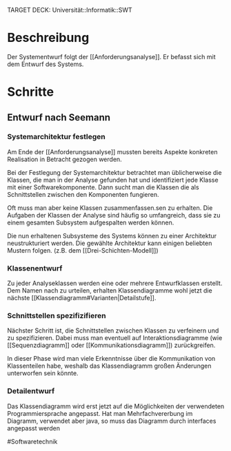 TARGET DECK: Universität::Informatik::SWT

# Beschreibung
Der Systementwurf folgt der [[Anforderungsanalyse]]. Er befasst sich mit dem Entwurf des Systems.

# Schritte
## Entwurf nach Seemann
### Systemarchitektur festlegen
Am Ende der [[Anforderungsanalyse]] mussten bereits Aspekte konkreten Realisation in Betracht gezogen werden.

Bei der Festlegung der Systemarchitektur betrachtet man üblicherweise die Klassen, die man in der Analyse gefunden hat und identifiziert jede Klasse mit einer Softwarekomponente.
Dann sucht man die Klassen die als Schnittstellen zwischen den Komponenten fungieren.

Oft muss man aber keine Klassen zusammenfassen.sen zu erhalten. Die Aufgaben der Klassen der Analyse sind häufig so umfangreich, dass sie zu einem gesamten Subsystem aufgespalten werden können.

Die nun erhaltenen Subsysteme des Systems können zu einer Architektur neustrukturiert werden. Die gewählte Architektur kann einigen beliebten Mustern folgen. (z.B. dem [[Drei-Schichten-Modell]])

### Klassenentwurf
Zu jeder Analyseklassen werden eine oder mehrere Entwurfklassen erstellt.
Dem Namen nach zu urteilen, erhalten Klassendiagramme wohl jetzt die nächste [[Klassendiagramm#Varianten|Detailstufe]]. 

### Schnittstellen spezifizifieren
Nächster Schritt ist, die Schnittstellen zwischen Klassen zu verfeinern und zu spezifizieren.
Dabei muss man eventuell auf Interaktionsdiagramme (wie [[Sequenzdiagramm]] oder [[Kommunikationsdiagramm]]) zurückgreifen.

In dieser Phase wird man viele Erkenntnisse über die Kommunikation von Klassenteilen habe, weshalb das Klassendiagramm großen Änderungen unterworfen sein könnte.

### Detailentwurf
Das Klassendiagramm wird erst jetzt auf die Möglichkeiten der verwendeten Programmiersprache angepasst. Hat man Mehrfachvererbung im Diagramm, verwendet aber java, so muss das Diagramm durch interfaces angepasst werden 



#Softwaretechnik 


